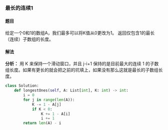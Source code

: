 ### 最长的连续1
#### 题目
给定一个0和1的数组A，我们最多可以将K值从0更改为1。 返回仅包含1的最长（连续）子数组的长度。
#### 解法
**分析：** 用 K 来保持一个滑动窗口，并且 j-i+1 保持的是目前最大的连续 1 的子数组长度。如果有更长的就会把之前的坑填上，如果没有那么这就是最长的子数组长度。

```python
class Solution:
    def longestOnes(self, A: List[int], K: int) -> int:
        i = 0
        for j in range(len(A)):
            K -= 1 - A[j]
            if K < 0:
                K += 1 - A[i]
                i += 1
        return len(A) - i
```
